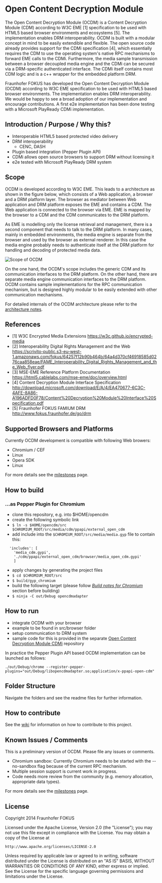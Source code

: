 # Open Content Decryption Module

The Open Content Decryption Module (OCDM) is a Content Decryption Module (CDM) according to W3C EME [1] specification to be used with HTML5 based browser environments and ecosystems [5]. The implementation enables DRM interoperability.
OCDM is built with a modular concept in mind to be easily extendible and flexible. The open source code already provides support for the CDMi specification [4], which essentially requires the CDM to use the operating system's native RPC mechanisms to forward EME calls to the CDMi.
Furthermore, the media sample transmission between a browser decoupled media engine and the CDMi can be secured via a DRM-specific authenticated interface. The CDMi itself contains most CDM logic and is a c++ wrapper for the embedded platform DRM.

Fraunhofer FOKUS has developed the Open Content Decryption Module (OCDM) according to W3C EME specification to be used with HTML5 based browser environments. The implementation enables DRM interoperability. We would be happy to see a broad adoption of our implementation and encourage contributions. A first e2e implementation has been done testing with a Microsoft PlayReady CDMi implementation.

## Introduction / Purpose / Why this?

* Interoperable HTML5 based protected video delivery
* DRM interoperability
  * CENC, DASH
* Plugin based integration (Pepper Plugin API)
* CDMi allows open source browsers to support DRM without licensing it
* e2e tested with Microsoft PlayReady DRM system

## Scope

OCDM is developed according to W3C EME. This leads to a architecture as shown in the figure below, which consists of a Web application, a browser and a DRM platform layer. The browser as mediator between Web application and DRM platform exposes the EME and contains a CDM. The Web application is connected to the browser via EME. EME is mapped by the browser to a CDM and the CDM communicates to the DRM platform.

As EME is modelling only the license retrieval and management, there is a second component that needs to talk to the DRM platform. In many cases, mainly in embedded environments, the media engine is separate from the browser and used by the browser as external renderer. In this case the media engine probably needs to authenticate itself at the DRM platform for handling and decoding of protected media data.

![Scope of OCDM](https://raw.githubusercontent.com/fraunhoferfokus/open-content-decryption-module/master/docs/img/ocdm_scope.png "Scope of OCDM")

On the one hand, the OCDM's scope includes the generic CDM and its communication interfaces to the DRM platform. On the other hand, there are separate media engine communication interfaces to the DRM platform. OCDM contains sample implementations for the RPC communication mechanism, but is designed highly modular to be easily extended with other communication mechanisms.

For detailed internals of the OCDM architecture please refer to the [architecture notes](./docs/architecture_notes_ocdm.md).

## References

* [1] W3C Encrypted Media Extensions https://w3c.github.io/encrypted-media
* [2] Interoperability Digital Rights Management and the Web https://scrivito-public.s3-eu-west-1.amazonaws.com/fokus/64257f12b90b464b/64a4d370cf46918585d0276caa858eae/FAME_Interoperability_Digital_Rights_Management_and_the_Web_flyer.pdf
* [3] MSE-EME Reference Platform Documentation https://html5.cablelabs.com/mse-eme/doc/overview.html
* [4] Content Decryption Module Interface Specification http://download.microsoft.com/download/E/A/4/EA470677-6C3C-4AFE-8A86-A196ADFD0F78/Content%20Decryption%20Module%20Interface%20Specification.pdf
* [5] Fraunhofer FOKUS FAMIUM DRM http://www.fokus.fraunhofer.de/go/drm

## Supported Browsers and Platforms

Currently OCDM development is compatible with following Web browers:

* Chromium / CEF
 * Linux
* Opera SDK
 * Linux

For more details see the [milestones](https://github.com/fraunhoferfokus/open-content-decryption-module/milestones) page.

## How to build

### ...as Pepper Plugin for Chromium
* clone this repository, e.g. into $HOME/opencdm
* create the following symbolic link
 * ```$ ln -s $HOME/opencdm/src $CHROMIUM_ROOT/src/media/cdm/ppapi/external_open_cdm```
* add include into the ```$CHROMIUM_ROOT/src/media/media.gyp``` file to contain this:
```
  'includes': [
    'media_cdm.gypi',
    './cdm/ppapi/external_open_cdm/browser/media_open_cdm.gypi'
    ]
```
* apply changes by generating the project files
 * ```$ cd $CHROMIUM_ROOT/src```
 * ```$ build/gyp_chromium```
* build the following target (please follow *[Build notes for Chromium](docs/build_notes_chromium.md)* section before building)
 * ```$ ninja -C out/Debug opencdmadapter```

## How to run
* integrate OCDM with your browser
 * example to be found in src/browser folder
* setup communication to DRM system
 * sample code for this is provided in the separate [Open Content Decryption Module CDMi](https://github.com/fraunhoferfokus/open-content-decryption-module-cdmi) repository

In practice the Pepper Plugin API based OCDM implementation can be launched as follows:

```
./out/Debug/chrome --register-pepper-plugins="out/Debug/libopencdmadapter.so;application/x-ppapi-open-cdm"
```

## Folder Structure

Navigate the folders and see the readme files for further information.

## How to contribute

See the [wiki](https://github.com/fraunhoferfokus/open-content-decryption-module/wiki) for information on how to contribute to this project.

## Known Issues / Comments

This is a preliminary version of OCDM. Please file any issues or comments.

* Chromium sandbox: Currently Chromium needs to be started with the --no-sandbox flag because of the current RPC mechanism.
* Multiple session support is current work in progress.
* Code needs more review from the community (e.g. memory allocation, appropriate data types).

For more details see the [milestones](https://github.com/fraunhoferfokus/open-content-decryption-module/milestones) page.

## License

Copyright 2014 Fraunhofer FOKUS

Licensed under the Apache License, Version 2.0 (the "License");
you may not use this file except in compliance with the License.
You may obtain a copy of the License at

    http://www.apache.org/licenses/LICENSE-2.0

Unless required by applicable law or agreed to in writing, software
distributed under the License is distributed on an "AS IS" BASIS,
WITHOUT WARRANTIES OR CONDITIONS OF ANY KIND, either express or implied.
See the License for the specific language governing permissions and
limitations under the License.
